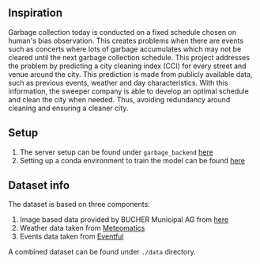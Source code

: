 ## Inspiration

Garbage collection today is conducted on a fixed schedule chosen on human's bias observation. This creates problems when there are events such as concerts where lots of garbage accumulates which may not be cleared until the next garbage collection schedule. This project addresses the problem by predicting a city cleaning index (CCI) for every street and venue around the city. This prediction is made from publicly available data, such as previous events, weather and day characteristics. With this information, the sweeper company is able to develop an optimal schedule and clean the city when needed. Thus, avoiding redundancy around cleaning and ensuring a cleaner city.

## Setup
1. The server setup can be found under `garbage_backend` [here](https://github.com/davidpribil/team_garbage/tree/master/garbage_backend)
2. Setting up a conda environment to train the model can be found [here]()

## Dataset info
The dataset is based on three components:
1. Image based data provided by BUCHER Municipal AG from [here](https://www.dropbox.com/sh/e2e2uljizqou68u/AAAWSOtHb8dTggYBUvUAFK7Oa?dl=0)
2. Weather data taken from [Meteomatics](https://www.meteomatics.com/en/weather-api/)
3. Events data taken from [Eventful](http://api.eventful.com/keys)

A combined dataset can be found under ```./data``` directory.
